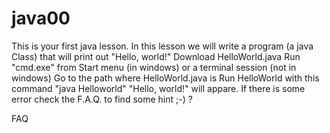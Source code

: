 # java00

This is your first java lesson. 
In this lesson we will write a program (a java Class) that will print out "Hello, world!"
Download HelloWorld.java
Run "cmd.exe" from Start menu (in windows) or a terminal session (not in windows)
Go to the path where HelloWorld.java is
Run  HelloWorld with this command "java Helloworld"
"Hello, world!" will appare. If there is some error check the F.A.Q. to find some hint ;-) ? 



FAQ





